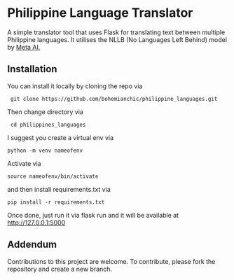 # Philippine Language Translator

A simple translator tool that uses Flask for translating text between multiple Philippine languages. It utilises the NLLB (No Languages Left Behind) model by [Meta AI.](https://github.com/facebookresearch/fairseq/tree/nllb)

## Installation

You can install it locally by cloning the repo via

` git clone https://github.com/bohemianchic/philippine_languages.git` 

Then change directory via

` cd philippines_languages`

I suggest you create a virtual env via

`python -m venv nameofenv`

Activate via

`source nameofenv/bin/activate`

and then install requirements.txt via

`pip install -r requirements.txt`

Once done, just run it via flask run and it will be available at http://127.0.0.1:5000

## Addendum

Contributions to this project are welcome. To contribute, please fork the repository and create a new branch.  
